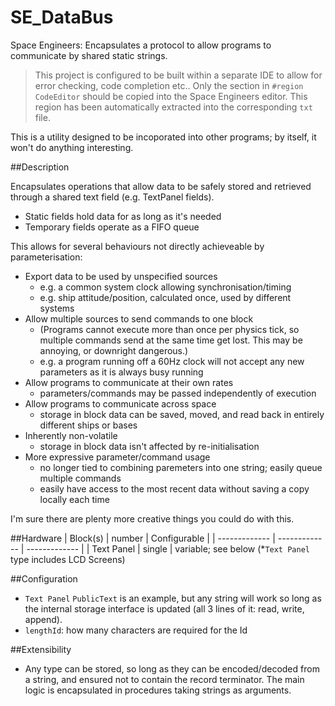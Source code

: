 # SE_DataBus
Space Engineers: Encapsulates a protocol to allow programs to communicate by shared static strings.

> This project is configured to be built within a separate IDE to allow for error checking, code completion etc..
> Only the section in `#region CodeEditor` should be copied into the Space Engineers editor. This region has been automatically extracted into the corresponding `txt` file.

This is a utility designed to be incoporated into other programs; by itself, it won't do anything interesting.

##Description

Encapsulates operations that allow data to be safely stored and retrieved through a shared text field (e.g. TextPanel fields).
- Static fields hold data for as long as it's needed
- Temporary fields operate as a FIFO queue

This allows for several behaviours not directly achieveable by parameterisation:
- Export data to be used by unspecified sources
  + e.g. a common system clock allowing synchronisation/timing
  + e.g. ship attitude/position, calculated once, used by different systems
- Allow multiple sources to send commands to one block
  + (Programs cannot execute more than once per physics tick, so multiple commands send at the same time get lost. This may be annoying, or downright dangerous.)
  + e.g. a program running off a 60Hz clock will not accept any new parameters as it is always busy running
- Allow programs to communicate at their own rates
  + parameters/commands may be passed independently of execution
- Allow programs to communicate across space
  + storage in block data can be saved, moved, and read back in entirely different ships or bases
- Inherently non-volatile
  + storage in block data isn't affected by re-initialisation
- More expressive parameter/command usage
  + no longer tied to combining paremeters into one string; easily queue multiple commands
  + easily have access to the most recent data without saving a copy locally each time
  
I'm sure there are plenty more creative things you could do with this.
  
##Hardware
| Block(s)      | number        | Configurable  |
| ------------- | ------------- | ------------- |
| Text Panel    | single        | variable; see below
(*`Text Panel` type includes LCD Screens)

##Configuration
- `Text Panel` `PublicText` is an example, but any string will work so long as the internal storage interface is updated (all 3 lines of it: read, write, append).
- `lengthId`: how many characters are required for the Id

##Extensibility
- Any type can be stored, so long as they can be encoded/decoded from a string, and ensured not to contain the record terminator. The main logic is encapsulated in procedures taking strings as arguments.
